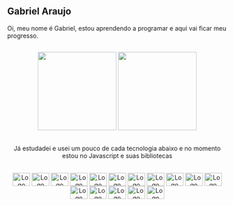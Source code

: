 ## Gabriel Araujo

Oi, meu nome é Gabriel, estou aprendendo a programar e aqui vai ficar meu progresso.

##

<div align='center'>
  <img height='180em' src='https://github-readme-stats.vercel.app/api?username=gabrielaraujo3&count_private=true&include_all_commits=true&show_icons=true&border_radius=20&theme=tokyonight&bg_color=DEG,000000,434454&title_color=ffffff&text_color=ffffff&icon_color=ffffff'/>
  <img height='180em' src='https://github-readme-stats.vercel.app/api/top-langs?username=gabrielaraujo3&layout=compact&border_radius=20&theme=tokyonight&bg_color=DEG,434454,000000&title_color=ffffff&text_color=ffffff'/>

##

Já estudadei e usei um pouco de cada tecnologia abaixo e no momento estou no Javascript e suas bibliotecas

</div>
<div align='center' style='display: inline_block'><br>
  <img align='center' alt='Logo Python' height='30' width='40' src='https://cdn.jsdelivr.net/gh/devicons/devicon/icons/python/python-original.svg'>
  <img align='center' alt='Logo Django' height='30' width='40' src='https://cdn.jsdelivr.net/gh/devicons/devicon/icons/django/django-plain.svg'>
  <img align='center' alt='Logo Numpy' height='30' width='40' src='https://cdn.jsdelivr.net/gh/devicons/devicon/icons/numpy/numpy-original.svg'>
  <img align='center' alt='Logo Pandas' height='30' width='40' src='https://cdn.jsdelivr.net/gh/devicons/devicon/icons/pandas/pandas-original.svg'>
  <img align='center' alt='Logo HTML5' height='30' width='40' src='https://cdn.jsdelivr.net/gh/devicons/devicon/icons/html5/html5-original.svg'>
  <img align='center' alt='Logo CSS3' height='30' width='40' src='https://cdn.jsdelivr.net/gh/devicons/devicon/icons/css3/css3-original.svg'>
  <img align='center' alt='Logo Sass' height='30' width='40' src='https://cdn.jsdelivr.net/gh/devicons/devicon/icons/sass/sass-original.svg'>
  <img align='center' alt='Logo Javascript' height='30' width='40' src='https://cdn.jsdelivr.net/gh/devicons/devicon/icons/javascript/javascript-original.svg'>
  <img align='center' alt='Logo Typescript' height='30' width='40' src='https://cdn.jsdelivr.net/gh/devicons/devicon/icons/typescript/typescript-original.svg'>
  <img align='center' alt='Logo React' height='30' width='40' src='https://cdn.jsdelivr.net/gh/devicons/devicon/icons/react/react-original.svg'>
  <img align='center' alt='Logo Nodejs' height='30' width='40' src='https://cdn.jsdelivr.net/gh/devicons/devicon/icons/nodejs/nodejs-original.svg'>
  <img align='center' alt='Logo Git' height='30' width='40' src='https://cdn.jsdelivr.net/gh/devicons/devicon/icons/git/git-original.svg'>
  <img align='center' alt='Logo Mysql' height='30' width='40' src='https://cdn.jsdelivr.net/gh/devicons/devicon/icons/mysql/mysql-original.svg'>
  <img align='center' alt='Logo Postgresql' height='30' width='40' src='https://cdn.jsdelivr.net/gh/devicons/devicon/icons/postgresql/postgresql-original.svg'>
  <img align='center' alt='Logo Sqlite' height='30' width='40' src='https://cdn.jsdelivr.net/gh/devicons/devicon/icons/sqlite/sqlite-original.svg'>
  <img align='center' alt='Logo Vscode' height='30' width='40' src='https://cdn.jsdelivr.net/gh/devicons/devicon/icons/vscode/vscode-original.svg'>
</div>
